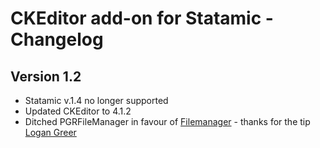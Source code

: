 CKEditor add-on for Statamic - Changelog
====================

## Version 1.2

* Statamic v.1.4 no longer supported
* Updated CKEditor to 4.1.2
* Ditched PGRFileManager in favour of [Filemanager](https://github.com/simogeo/Filemanager) - thanks for the tip [Logan Greer](https://twitter.com/LoganGreer)
